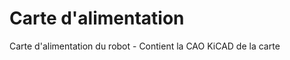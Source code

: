 Carte d'alimentation
====================

Carte d'alimentation du robot - Contient la CAO KiCAD de la carte


